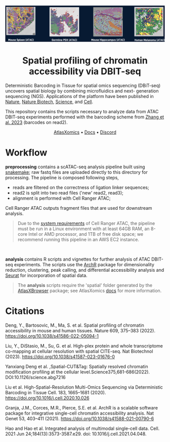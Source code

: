 <div align="center">

![data](images/data.png)

# Spatial profiling of chromatin accessibility via DBIT-seq

</div> 

Deterministic Barcoding in Tissue for spatial omics sequencing (DBiT-seq) uncovers spatial biology by combining microfluidics and next- generation sequencing (NGS). Applications of the platform have been published in [Nature](https://www.nature.com/articles/s41586-022-05094-1), [Nature Biotech](https://www.nature.com/articles/s41587-023-01676-0), [Science](https://www.science.org/doi/10.1126/science.abg7216), and [Cell](https://www.cell.com/cell/fulltext/S0092-8674(20)31390-8?_returnURL=https%3A%2F%2Flinkinghub.elsevier.com%2Fretrieve%2Fpii%2FS0092867420313908%3Fshowall%3Dtrue).

This repository contains the  scripts necessary to analyze data from ATAC DBIT-seq experiments performed with the barcoding scheme from [Zhang et al. 2023](https://www.nature.com/articles/s41586-023-05795-1#MOESM1) (barcodes on read2).

<div align="center">
  
[AtlasXomics](https://www.atlasxomics.com) • [Docs](https://docs.atlasxomics.com) • [Discord](https://discord.com/channels/1004748539827597413/1004748540624511008)

</div> 

# Workflow

**preprocessing** contains a scATAC-seq analysis pipeline built using [snakemake](https://bitbucket.org/snakemake/snakemake/wiki/Home); raw fastq files are uploaded directly to this directory for processing.  The pipeline is composed following steps,

- reads are filtered on the correctness of ligation linker sequences;
- read2 is split into two read files ('new' read2, read3);
- alignment is performed with Cell Ranger ATAC;

Cell Ranger ATAC outputs fragment files that are used for downstream analysis.

> Due to the [system requirements](https://support.10xgenomics.com/single-cell-atac/software/overview/system-requirements) of Cell Ranger ATAC, the pipeline must be run in a Linux environment with at least 64GB RAM, an 8-core Intel or AMD processor, and 1TB of free disk space; we recommend running this pipeline in an AWS EC2 instance.

<br>

**analysis** contains R scripts and vignettes for further analysis of ATAC DBIT-seq experiments.  The scripts use the [ArchR](https://www.nature.com/articles/s41588-021-00790-6) package for dimensionality reduction, clustering, peak calling, and differential accessibility analysis and [Seurat](https://www.cell.com/cell/fulltext/S0092-8674(21)00583-3?_returnURL=https%3A%2F%2Flinkinghub.elsevier.com%2Fretrieve%2Fpii%2FS0092867421005833%3Fshowall%3Dtrue) for incorporation of spatial data.

> The **analysis** scripts require the 'spatial' folder generated by the [AtlasXBrowser](https://github.com/atlasxomics/AtlasXbrowser) package; see AtlasXomics [docs](https://docs.atlasxomics.com) for more information.

# Citations

Deng, Y., Bartosovic, M., Ma, S. et al. Spatial profiling of chromatin accessibility in mouse and human tissues. Nature 609, 375–383 (2022). https://doi.org/10.1038/s41586-022-05094-1

Liu, Y., DiStasio, M., Su, G. et al. High-plex protein and whole transcriptome co-mapping at cellular resolution with spatial CITE-seq. Nat Biotechnol (2023). https://doi.org/10.1038/s41587-023-01676-0

Yanxiang Deng et al. ,Spatial-CUT&Tag: Spatially resolved chromatin modification profiling at the cellular level.Science375,681-686(2022). DOI:10.1126/science.abg7216

Liu et al. High-Spatial-Resolution Multi-Omics Sequencing via Deterministic Barcoding in Tissue Cell. 183, 1665–1681 (2020). https://doi.org/10.1016/j.cell.2020.10.026

Granja, J.M., Corces, M.R., Pierce, S.E. et al. ArchR is a scalable software package for integrative single-cell chromatin accessibility analysis. Nat Genet 53, 403–411 (2021). https://doi.org/10.1038/s41588-021-00790-6

Hao and Hao et al. Integrated analysis of multimodal single-cell data. Cell. 2021 Jun 24;184(13):3573-3587.e29. doi: 10.1016/j.cell.2021.04.048.
